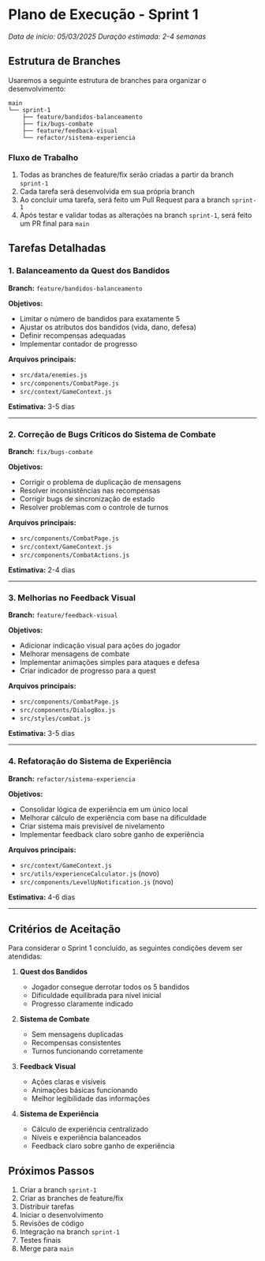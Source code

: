 # Plano de Execução - Sprint 1

_Data de início: 05/03/2025_
_Duração estimada: 2-4 semanas_

## Estrutura de Branches

Usaremos a seguinte estrutura de branches para organizar o desenvolvimento:

```
main
└── sprint-1
    ├── feature/bandidos-balanceamento
    ├── fix/bugs-combate
    ├── feature/feedback-visual
    └── refactor/sistema-experiencia
```

### Fluxo de Trabalho

1. Todas as branches de feature/fix serão criadas a partir da branch `sprint-1`
2. Cada tarefa será desenvolvida em sua própria branch
3. Ao concluir uma tarefa, será feito um Pull Request para a branch `sprint-1`
4. Após testar e validar todas as alterações na branch `sprint-1`, será feito um PR final para `main`

## Tarefas Detalhadas

### 1. Balanceamento da Quest dos Bandidos

**Branch:** `feature/bandidos-balanceamento`

**Objetivos:**

- Limitar o número de bandidos para exatamente 5
- Ajustar os atributos dos bandidos (vida, dano, defesa)
- Definir recompensas adequadas
- Implementar contador de progresso

**Arquivos principais:**

- `src/data/enemies.js`
- `src/components/CombatPage.js`
- `src/context/GameContext.js`

**Estimativa:** 3-5 dias

---

### 2. Correção de Bugs Críticos do Sistema de Combate

**Branch:** `fix/bugs-combate`

**Objetivos:**

- Corrigir o problema de duplicação de mensagens
- Resolver inconsistências nas recompensas
- Corrigir bugs de sincronização de estado
- Resolver problemas com o controle de turnos

**Arquivos principais:**

- `src/components/CombatPage.js`
- `src/context/GameContext.js`
- `src/components/CombatActions.js`

**Estimativa:** 2-4 dias

---

### 3. Melhorias no Feedback Visual

**Branch:** `feature/feedback-visual`

**Objetivos:**

- Adicionar indicação visual para ações do jogador
- Melhorar mensagens de combate
- Implementar animações simples para ataques e defesa
- Criar indicador de progresso para a quest

**Arquivos principais:**

- `src/components/CombatPage.js`
- `src/components/DialogBox.js`
- `src/styles/combat.js`

**Estimativa:** 3-5 dias

---

### 4. Refatoração do Sistema de Experiência

**Branch:** `refactor/sistema-experiencia`

**Objetivos:**

- Consolidar lógica de experiência em um único local
- Melhorar cálculo de experiência com base na dificuldade
- Criar sistema mais previsível de nivelamento
- Implementar feedback claro sobre ganho de experiência

**Arquivos principais:**

- `src/context/GameContext.js`
- `src/utils/experienceCalculator.js` (novo)
- `src/components/LevelUpNotification.js` (novo)

**Estimativa:** 4-6 dias

---

## Critérios de Aceitação

Para considerar o Sprint 1 concluído, as seguintes condições devem ser atendidas:

1. **Quest dos Bandidos**

   - Jogador consegue derrotar todos os 5 bandidos
   - Dificuldade equilibrada para nível inicial
   - Progresso claramente indicado

2. **Sistema de Combate**

   - Sem mensagens duplicadas
   - Recompensas consistentes
   - Turnos funcionando corretamente

3. **Feedback Visual**

   - Ações claras e visíveis
   - Animações básicas funcionando
   - Melhor legibilidade das informações

4. **Sistema de Experiência**
   - Cálculo de experiência centralizado
   - Níveis e experiência balanceados
   - Feedback claro sobre ganho de experiência

## Próximos Passos

1. Criar a branch `sprint-1`
2. Criar as branches de feature/fix
3. Distribuir tarefas
4. Iniciar o desenvolvimento
5. Revisões de código
6. Integração na branch `sprint-1`
7. Testes finais
8. Merge para `main`
